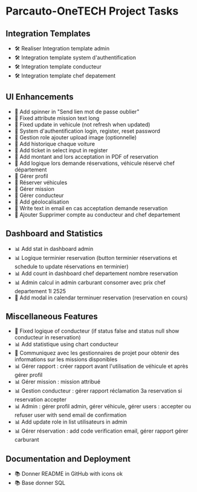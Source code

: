 # Parcauto-OneTECH Project Tasks

## Integration Templates
- 🛠️ Realiser Integration template admin
- 🛠️ Integration template system d'authentification
- 🛠️ Integration template conducteur
- 🛠️ Integration template chef depatement

## UI Enhancements
- 🔄 Add spinner in "Send lien mot de passe oublier"
- 🐞 Fixed attribute mission text long
- 🐞 Fixed update in vehicule (not refresh when updated)
- 🎨 System d'authentification login, register, reset password
- 🎨 Gestion role ajouter upload image (optionnelle)
- 🎨 Add historique chaque voiture
- 🎨 Add ticket in select input in register
- 🎨 Add montant and lors acceptation in PDF of reservation
- 🎨 Add logique lors demande réservations, véhicule réservé chef département
- 🎨 Gérer profil
- 🎨 Réserver véhicules
- 🎨 Gérer mission
- 🎨 Gérer conducteur
- 🎨 Add géolocalisation
- 📧 Write text in email en cas acceptation demande reservation
- 📧 Ajouter Supprimer compte au conducteur and chef departement

## Dashboard and Statistics
- 📊 Add stat in dashboard admin
- 📊 Logique terminier reservation (button terminier réservations et schedule to update réservations en terminier)
- 📊 Add count in dashboard chef departement nombre reservation
- 📊 Admin calcul in admin carburant consomer avec prix chef departement 1l 2525
- 📅 Add modal in calendar terminuer reservation (reservation en cours)

## Miscellaneous Features
- 🐞 Fixed logique of conducteur (if status false and status null show conducteur in reservation)
- 📊 Add statistique using chart conducteur
- 📧 Communiquez avec les gestionnaires de projet pour obtenir des informations sur les missions disponibles
- 📊 Gérer rapport : créer rapport avant l'utilisation de véhicule et après gérer profil
- 📊 Gérer mission : mission attribué
- 📊 Gestion conducteur : gérer rapport réclamation 3a reservation si reservation accepter
- 📊 Admin : gérer profil admin, gérer véhicule, gérer users : accepter ou refuser user with send email de confirmation
- 📊 Add update role in list utilisateurs in admin
- 📊 Gérer réservation : add code verification email, gérer rapport gérer carburant

## Documentation and Deployment
- 📚 Donner README in GitHub with icons ok
- 📚 Base donner SQL

